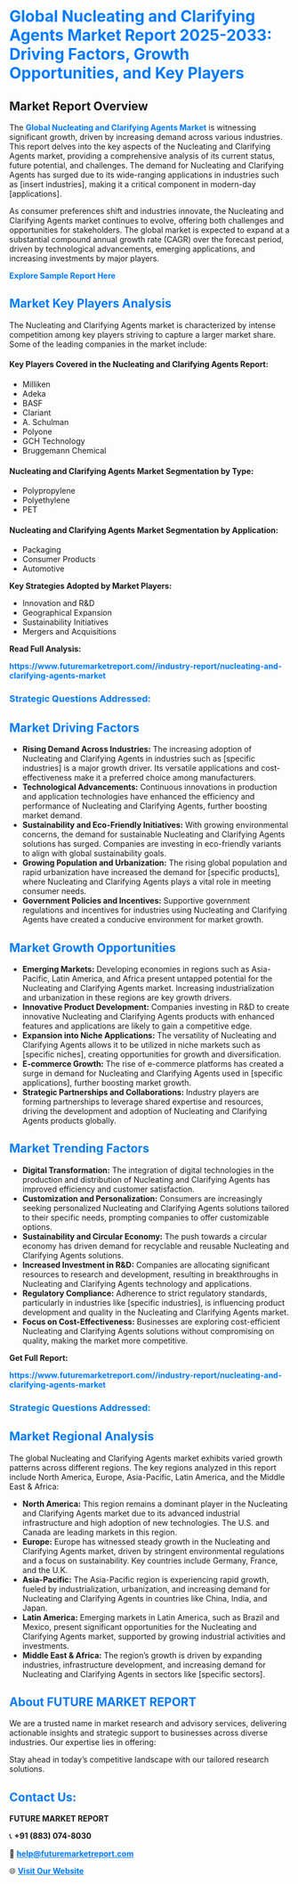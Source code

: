 <h1 style="color: #007BFF;">Global Nucleating and Clarifying Agents Market Report 2025-2033: Driving Factors, Growth Opportunities, and Key Players</h1>

<section id="overview">
<h2>Market Report Overview</h2>
<p>The <a href="https://www.futuremarketreport.com//industry-report/nucleating-and-clarifying-agents-market" style="color: #007BFF; text-decoration: none;"><strong>Global Nucleating and Clarifying Agents Market</strong></a> is witnessing significant growth, driven by increasing demand across various industries. This report delves into the key aspects of the Nucleating and Clarifying Agents market, providing a comprehensive analysis of its current status, future potential, and challenges. The demand for Nucleating and Clarifying Agents has surged due to its wide-ranging applications in industries such as [insert industries], making it a critical component in modern-day [applications].</p>
<p>As consumer preferences shift and industries innovate, the Nucleating and Clarifying Agents market continues to evolve, offering both challenges and opportunities for stakeholders. The global market is expected to expand at a substantial compound annual growth rate (CAGR) over the forecast period, driven by technological advancements, emerging applications, and increasing investments by major players.</p>
</section>

<section id="overview">
<p><a href="https://www.futuremarketreport.com//request-sample/reportId=50798" style="color: #007BFF; text-decoration: none;"><strong>Explore Sample Report Here</strong></a></p>
</section>

<section id="key-players">
<h2 style="color: #007BFF;">Market Key Players Analysis</h2>
<p>The Nucleating and Clarifying Agents market is characterized by intense competition among key players striving to capture a larger market share. Some of the leading companies in the market include:</p>
<h4>Key Players Covered in the Nucleating and Clarifying Agents Report:</h4>
<ul><li>Milliken</li><li>Adeka</li><li>BASF</li><li>Clariant</li><li>A. Schulman</li><li>Polyone</li><li>GCH Technology</li><li>Bruggemann Chemical</li></ul>
<h4>Nucleating and Clarifying Agents Market Segmentation by Type:</h4>
<ul><li>Polypropylene</li><li>Polyethylene</li><li>PET</li></ul>

<h4>Nucleating and Clarifying Agents Market Segmentation by Application:</h4>
<ul><li>Packaging</li><li>Consumer Products</li><li>Automotive</li></ul>
<p><strong>Key Strategies Adopted by Market Players:</strong></p>
<ul>
<li>Innovation and R&D</li>
<li>Geographical Expansion</li>
<li>Sustainability Initiatives</li>
<li>Mergers and Acquisitions</li>
</ul>
</section>

<section>
<p><strong>Read Full Analysis: </strong></p><a href="https://www.futuremarketreport.com//industry-report/nucleating-and-clarifying-agents-market" style="color: #007BFF; text-decoration: none;"><strong>https://www.futuremarketreport.com//industry-report/nucleating-and-clarifying-agents-market</strong></a>
<h3 style="color: #007BFF;">Strategic Questions Addressed:</h3>
</section>

<section id="driving-factors">
<h2 style="color: #007BFF;">Market Driving Factors</h2>
<ul>
<li><strong>Rising Demand Across Industries:</strong> The increasing adoption of Nucleating and Clarifying Agents in industries such as [specific industries] is a major growth driver. Its versatile applications and cost-effectiveness make it a preferred choice among manufacturers.</li>
<li><strong>Technological Advancements:</strong> Continuous innovations in production and application technologies have enhanced the efficiency and performance of Nucleating and Clarifying Agents, further boosting market demand.</li>
<li><strong>Sustainability and Eco-Friendly Initiatives:</strong> With growing environmental concerns, the demand for sustainable Nucleating and Clarifying Agents solutions has surged. Companies are investing in eco-friendly variants to align with global sustainability goals.</li>
<li><strong>Growing Population and Urbanization:</strong> The rising global population and rapid urbanization have increased the demand for [specific products], where Nucleating and Clarifying Agents plays a vital role in meeting consumer needs.</li>
<li><strong>Government Policies and Incentives:</strong> Supportive government regulations and incentives for industries using Nucleating and Clarifying Agents have created a conducive environment for market growth.</li>
</ul>
</section>

<section id="growth-opportunities">
<h2 style="color: #007BFF;">Market Growth Opportunities</h2>
<ul>
<li><strong>Emerging Markets:</strong> Developing economies in regions such as Asia-Pacific, Latin America, and Africa present untapped potential for the Nucleating and Clarifying Agents market. Increasing industrialization and urbanization in these regions are key growth drivers.</li>
<li><strong>Innovative Product Development:</strong> Companies investing in R&D to create innovative Nucleating and Clarifying Agents products with enhanced features and applications are likely to gain a competitive edge.</li>
<li><strong>Expansion into Niche Applications:</strong> The versatility of Nucleating and Clarifying Agents allows it to be utilized in niche markets such as [specific niches], creating opportunities for growth and diversification.</li>
<li><strong>E-commerce Growth:</strong> The rise of e-commerce platforms has created a surge in demand for Nucleating and Clarifying Agents used in [specific applications], further boosting market growth.</li>
<li><strong>Strategic Partnerships and Collaborations:</strong> Industry players are forming partnerships to leverage shared expertise and resources, driving the development and adoption of Nucleating and Clarifying Agents products globally.</li>
</ul>
</section>

<section id="trending-factors">
<h2 style="color: #007BFF;">Market Trending Factors</h2>
<ul>
<li><strong>Digital Transformation:</strong> The integration of digital technologies in the production and distribution of Nucleating and Clarifying Agents has improved efficiency and customer satisfaction.</li>
<li><strong>Customization and Personalization:</strong> Consumers are increasingly seeking personalized Nucleating and Clarifying Agents solutions tailored to their specific needs, prompting companies to offer customizable options.</li>
<li><strong>Sustainability and Circular Economy:</strong> The push towards a circular economy has driven demand for recyclable and reusable Nucleating and Clarifying Agents solutions.</li>
<li><strong>Increased Investment in R&D:</strong> Companies are allocating significant resources to research and development, resulting in breakthroughs in Nucleating and Clarifying Agents technology and applications.</li>
<li><strong>Regulatory Compliance:</strong> Adherence to strict regulatory standards, particularly in industries like [specific industries], is influencing product development and quality in the Nucleating and Clarifying Agents market.</li>
<li><strong>Focus on Cost-Effectiveness:</strong> Businesses are exploring cost-efficient Nucleating and Clarifying Agents solutions without compromising on quality, making the market more competitive.</li>
</ul>
</section>

<section>
<p><strong>Get Full Report: </strong></p><a href="https://www.futuremarketreport.com//industry-report/nucleating-and-clarifying-agents-market" style="color: #007BFF; text-decoration: none;"><strong>https://www.futuremarketreport.com//industry-report/nucleating-and-clarifying-agents-market</strong></a>
<h3 style="color: #007BFF;">Strategic Questions Addressed:</h3>
</section>


<section id="regional-analysis">
<h2 style="color: #007BFF;">Market Regional Analysis</h2>
<p>The global Nucleating and Clarifying Agents market exhibits varied growth patterns across different regions. The key regions analyzed in this report include North America, Europe, Asia-Pacific, Latin America, and the Middle East & Africa:</p>
<ul>
<li><strong>North America:</strong> This region remains a dominant player in the Nucleating and Clarifying Agents market due to its advanced industrial infrastructure and high adoption of new technologies. The U.S. and Canada are leading markets in this region.</li>
<li><strong>Europe:</strong> Europe has witnessed steady growth in the Nucleating and Clarifying Agents market, driven by stringent environmental regulations and a focus on sustainability. Key countries include Germany, France, and the U.K.</li>
<li><strong>Asia-Pacific:</strong> The Asia-Pacific region is experiencing rapid growth, fueled by industrialization, urbanization, and increasing demand for Nucleating and Clarifying Agents in countries like China, India, and Japan.</li>
<li><strong>Latin America:</strong> Emerging markets in Latin America, such as Brazil and Mexico, present significant opportunities for the Nucleating and Clarifying Agents market, supported by growing industrial activities and investments.</li>
<li><strong>Middle East & Africa:</strong> The region’s growth is driven by expanding industries, infrastructure development, and increasing demand for Nucleating and Clarifying Agents in sectors like [specific sectors].</li>
</ul>
</section>

<footer>
<h2 style="color: #007BFF;">About FUTURE MARKET REPORT</h2>
<p>We are a trusted name in market research and advisory services, delivering actionable insights and strategic support to businesses across diverse industries. Our expertise lies in offering:</p>

<p>Stay ahead in today’s competitive landscape with our tailored research solutions.</p>

<h2 style="color: #007BFF;">Contact Us:</h2>
<p><strong>FUTURE MARKET REPORT</strong></p>
<p>📞 <strong>+91 (883) 074-8030</strong></p>
<p>📧 <strong><a href="mailto:help@futuremarketreport.com" style="color: #007BFF;">help@futuremarketreport.com</a></strong></p>
<p>🌐 <strong><a href="https://www.futuremarketreport.com/" style="color: #007BFF;">Visit Our Website</a></strong></p>
</footer>